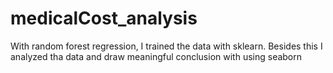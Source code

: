 # medicalCost_analysis
 With random forest regression, I trained the data with sklearn. Besides this I analyzed tha data and draw meaningful conclusion with using seaborn
